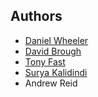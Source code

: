 ## Authors

 * [Daniel Wheeler](http://wd15.github.io/about.html)
 * [David Brough](https://github.com/davidbrough1)
 * [Tony Fast](http://mined.gatech.edu/the-ga-tech-mined-research-group/ga-tech-mined-research-group-tony-fast)
 * [Surya Kalidindi](http://www.me.gatech.edu/faculty/kalidindi)
 * Andrew Reid
